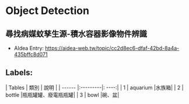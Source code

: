 # Object Detection
## 尋找病媒蚊孳生源-積水容器影像物件辨識
* AIdea Entry: https://aidea-web.tw/topic/cc2d8ec6-dfaf-42bd-8a4a-435bffc8d071

## Labels:
| Tables | 類別 | 說明 |
| ------ |:---------|: ----:|
| 1      | aquarium  |水族箱|
| 2      | bottle    |瓶瓶罐罐、廢電瓶瓶罐|
| 3      | bowl      |碗、盆|
